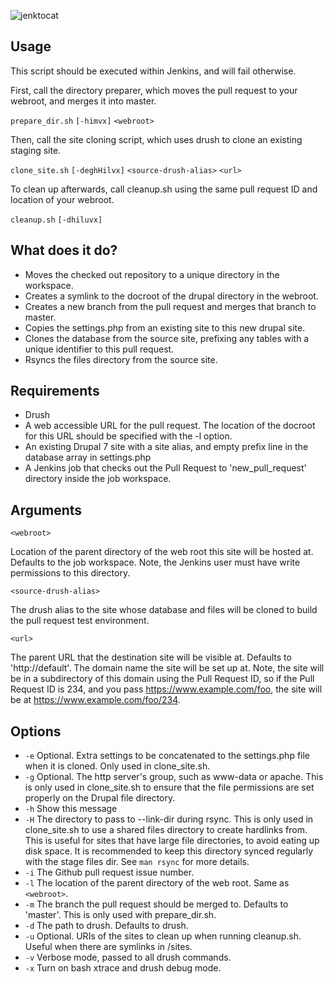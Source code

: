![jenktocat](https://api.monosnap.com/image/download?id=9PMKonRKS2i1el0vJZ7cuK1oQ)

## Usage
This script should be executed within Jenkins, and will fail otherwise.

First, call the directory preparer, which moves the pull request to your
webroot, and merges it into master.

`prepare_dir.sh` `[-himvx]` `<webroot>`

Then, call the site cloning script, which uses drush to clone an existing
staging site.

`clone_site.sh` `[-deghHilvx]` `<source-drush-alias>` `<url>`

To clean up afterwards, call cleanup.sh using the same pull request ID and
location of your webroot.

`cleanup.sh` `[-dhiluvx]`

## What does it do?
- Moves the checked out repository to a unique directory in the workspace.
- Creates a symlink to the docroot of the drupal directory in the webroot.
- Creates a new branch from the pull request and merges that branch to
  master.
- Copies the settings.php from an existing site to this new drupal site.
- Clones the database from the source site, prefixing any tables with a
  unique identifier to this pull request.
- Rsyncs the files directory from the source site.

## Requirements
- Drush
- A web accessible URL for the pull request. The location of the docroot for
  this URL should be specified with the -l option.
- An existing Drupal 7 site with a site alias, and empty prefix line in the
  database array in settings.php
- A Jenkins job that checks out the Pull Request to 'new_pull_request' directory
  inside the job workspace.

## Arguments
`<webroot>`

  Location of the parent directory of the web root this site will be hosted at.
  Defaults to the job workspace. Note, the Jenkins user must have write
  permissions to this directory.

`<source-drush-alias>`

  The drush alias to the site whose database and files will be cloned to build
  the pull request test environment.

`<url>`

  The parent URL that the destination site will be visible at. Defaults to
  'http://default'. The domain name the site will be set up at. Note, the site
  will be in a subdirectory of this domain using the Pull Request ID, so if the
  Pull Request ID is 234, and you pass https://www.example.com/foo, the site
  will be at https://www.example.com/foo/234.

## Options
* `-e`  Optional. Extra settings to be concatenated to the settings.php file
        when it is cloned. Only used in clone_site.sh.
* `-g`  Optional. The http server's group, such as www-data or apache. This is
        only used in clone_site.sh to ensure that the file permissions are set
        properly on the Drupal file directory.
* `-h`  Show this message
* `-H`  The directory to pass to --link-dir during rsync. This is only used in
        clone_site.sh to use a shared files directory to create hardlinks from.
        This is useful for sites that have large file directories, to avoid
        eating up disk space. It is recommended to keep this directory synced
        regularly with the stage files dir. See `man rsync` for more details.
* `-i`  The Github pull request issue number.
* `-l`  The location of the parent directory of the web root. Same as
        `<webroot>`.
* `-m`  The branch the pull request should be merged to. Defaults to 'master'.
        This is only used with prepare_dir.sh.
* `-d`  The path to drush. Defaults to drush.
* `-u`  Optional. URIs of the sites to clean up when running cleanup.sh. Useful
        when there are symlinks in /sites.
* `-v`  Verbose mode, passed to all drush commands.
* `-x`  Turn on bash xtrace and drush debug mode.
